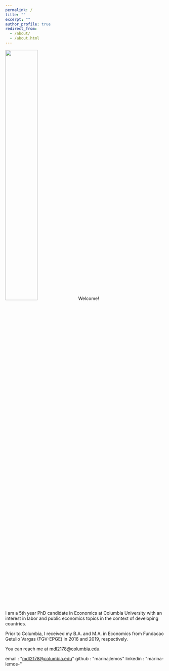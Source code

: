 ```yaml
---
permalink: /
title: ""
excerpt: ""
author_profile: true
redirect_from: 
  - /about/
  - /about.html
---
```


<img src="{{ site.url }}{{ site.baseurl }}/images/profile.png" alt="" width = "45%" class = "align-left">
Welcome!  

I am a 5th year PhD candidate in Economics at Columbia University with an interest in labor and public economics topics in the context of developing countries. 

Prior to Columbia, I received my B.A. and M.A. in Economics from Fundacao Getulio Vargas (FGV-EPGE) in 2016 and 2019, respectively. 

You can reach me at [mdl2178@columbia.edu](mailto:mdl2178@columbia.edu). 

email            : "mdl2178@columbia.edu"
github           : "marinajlemos"
linkedin         : "marina-lemos-"

